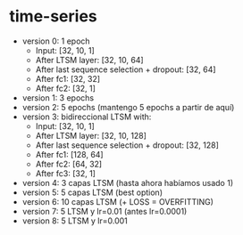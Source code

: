# time-series

- version 0: 1 epoch
    - Input: [32, 10, 1]
    - After LTSM layer: [32, 10, 64]
    - After last sequence selection + dropout: [32, 64]
    - After fc1: [32, 32]
    - After fc2: [32, 1]
- version 1: 3 epochs
- version 2: 5 epochs  (mantengo 5 epochs a partir de aquí)
- version 3: bidireccional LTSM with:
    - Input: [32, 10, 1]
    - After LTSM layer: [32, 10, 128]
    - After last sequence selection + dropout: [32, 128]
    - After fc1: [128, 64]
    - After fc2: [64, 32]
    - After fc3: [32, 1]
- version 4: 3 capas LTSM (hasta ahora habíamos usado 1)
- version 5: 5 capas LTSM (best option)
- version 6: 10 capas LTSM (+ LOSS = OVERFITTING)
- version 7: 5 LTSM y lr=0.01 (antes lr=0.0001)
- version 8: 5 LTSM y lr=0.001

